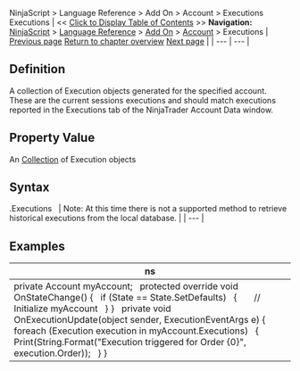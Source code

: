﻿
NinjaScript > Language Reference > Add On > Account > Executions
Executions
| << [Click to Display Table of Contents](executions.md) >> **Navigation:**     [NinjaScript](ninjascript-1.md) > [Language Reference](language_reference_wip-1.md) > [Add On](add_on-1.md) > [Account](account_class-1.md) > Executions | [Previous page](denomination-1.md) [Return to chapter overview](account_class-1.md) [Next page](executionupdate-1.md) |
| --- | --- |
## Definition
A collection of Execution objects generated for the specified account. These are the current sessions executions and should match executions reported in the Executions tab of the NinjaTrader Account Data window. 
 
## Property Value
An [Collection](https://msdn.microsoft.com/en-us/library/ms132397(v=vs.110).aspx) of Execution objects
 
## Syntax
<Account>.Executions
 
| Note: At this time there is not a supported method to retrieve historical executions from the local database. |
| --- |
## 
## Examples
| ns |
| --- |
| private Account myAccount;   protected override void OnStateChange() {    if (State == State.SetDefaults)    {        // Initialize myAccount    } }   private void OnExecutionUpdate(object sender, ExecutionEventArgs e) {    foreach (Execution execution in myAccount.Executions)    {        Print(String.Format("Execution triggered for Order {0}", execution.Order));    } } |

